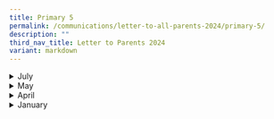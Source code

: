 ```yaml
---
title: Primary 5
permalink: /communications/letter-to-all-parents-2024/primary-5/
description: ""
third_nav_title: Letter to Parents 2024
variant: markdown
---
```

<details>
  <summary>July</summary>
<ul>
	<li>
		<a href="/files/2024%20Letter%20to%20Parents/Letter%20to%20all%20Parents/2_July_Chinese_Culture_Musical.pdf">Chinese Cultural Musical Performance</a><font size="2"> (2 July 2024)</font>
	</li>
	<li>
		<a href="/files/2024%20Letter%20to%20Parents/Primary%205/8_July_P5_Assessment.pdf">Assessment for Primary 5</a><font size="2"> (8 July 2024)</font>
	</li>
		<li>
		<a href="/files/2024%20Letter%20to%20Parents/Letter%20to%20all%20Parents/10_July_Serve_to_Lead.pdf">Dance of the Nation Training Programme</a><font size="2"> (10 July 2024)</font>
	</li>
	</ul>
</details>
<details>
  <summary>May</summary>
<ul>
	<li>
		<a href="/files/2024%20Letter%20to%20Parents/Primary%204/7_May_MT_Fortnight_cultural_and_language_camp.pdf">MT Fortnight Cultural and Language Camp 2024</a><font size="2"> (7 May 2024)</font>
	</li>
	<li>
		<a href="/files/2024%20Letter%20to%20Parents/Primary%204/8_May_Virtual_overseas_chinese_language.pdf">Virtual Overseas Chinese Language &amp; Cultural Immersion Programme 2024 </a><font size="2"> (8 May 2024)</font>
	</li>
	</ul>
</details>
<details>
  <summary>April</summary>
<ul>
	<li>
		<a href="/files/2024%20Letter%20to%20Parents/Letter%20to%20all%20Parents/1_April_P3_P6_Peer_Support_Leaders_Meeting_2024.pdf">P3-P6 Peer Support Leaders Meeting 2024</a><font size="2"> (1 April 2024)</font>
	</li>
	<li>
		<a href="/files/2024%20Letter%20to%20Parents/Letter%20to%20all%20Parents/5_April_P5_E2K_maths_programme.pdf">P5 E2K Mathematics Programme</a><font size="2"> (5 April 2024)</font>
	</li>
	<li>
		<a href="/files/2024%20Letter%20to%20Parents/Letter%20to%20all%20Parents/P5_Term_2_e_Oral.pdf">P5 Term 2: Oral Communications</a><font size="2"> (8 April 2024)</font>
	</li>
	<li>
		<a href="/files/2024%20Letter%20to%20Parents/Letter%20to%20all%20Parents/19_April_P5_SOSU.pdf">P5 Step Out Step Up Learning Week 2024</a><font size="2"> (19 April 2024)</font>
	</li>
	</ul>
</details>
<details>
  <summary>January</summary>
<ul>
	<li>
		<a href="/files/2024%20Letter%20to%20Parents/Letter%20to%20all%20Parents/MOE_Centrally_8_Jan.pdf">MOE's Centrally Provisioned Digital Tools</a><font size="2"> (8 January 2024)</font>
	</li>
		<li>
		<a href="/files/2024%20Letter%20to%20Parents/Letter%20to%20all%20Parents/Use_of_ICT_in_Learning_10_Jan.pdf">Primary 2 to Primary 6 Use of ICT for Learning and Cyber Wellness</a><font size="2"> (10 January 2024)</font>
	</li>
	</ul>
</details>